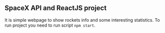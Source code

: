 
## SpaceX API and ReactJS project

It is simple webpage to show rockets info and some interesting statistics. To run project you need to run script `npm start`.
